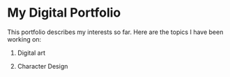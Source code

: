 # My Digital Portfolio

This portfolio describes my interests so far. Here are the topics I have been working on:

1) Digital art

2) Character Design
